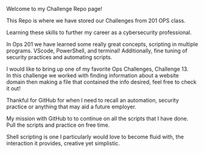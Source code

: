Welcome to my Challenge Repo page!

This Repo is where we have stored our Challenges from 201 OPS class.

Learning these skills to further my career as a cybersecurity professional.

In Ops 201 we have learned some really great concepts, scripting in multiple programs. VScode, PowerShell, and terminal! Additionally, fine tuning of security practices and automating scripts.

I would like to bring up one of my favorite Ops Challenges, Challenge 13.   
In this challenge we worked with finding information about a website domain then making a file that contained the info desired, feel free to check it out!

Thankful for GitHub for when I need to recall an automation, security practice or anything that may aid a future employer.

My mission with GitHub to to continue on all the scripts that I have done. Pull the scripts and practice on free time. 

Shell scripting is one I particularly would love to become fluid with, the interaction it provides, creative yet simplistic.

